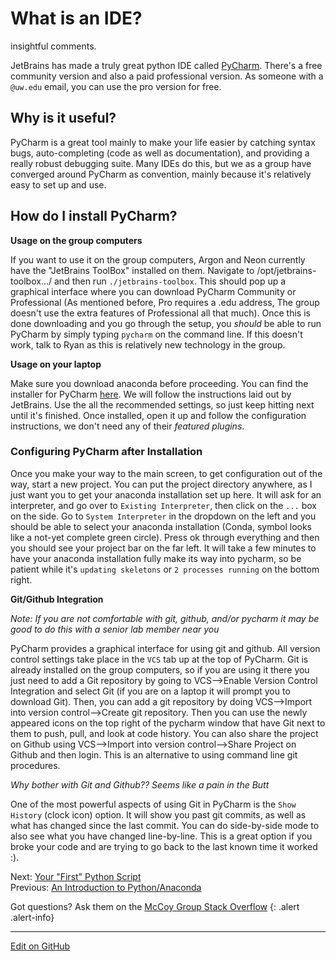 # What is an IDE?

insightful comments.

JetBrains has made a truly great python IDE called [PyCharm](https://www.jetbrains.com/pycharm/).
There's a free community version and also a paid professional version. As someone with a `@uw.edu` email, you can use the pro version for free.

## Why is it useful?

PyCharm is a great tool mainly to make your life easier by catching syntax bugs, auto-completing (code as well as documentation), and providing a really robust debugging suite. Many IDEs do this, but we as a group have converged around PyCharm as convention, mainly because it's relatively easy to set up and use.

## How do I install PyCharm?

**Usage on the group computers**

If you want to use it on the group computers, Argon and Neon currently have the "JetBrains ToolBox" installed on them. Navigate to /opt/jetbrains-toolbox.../ and then run `./jetbrains-toolbox`. This should pop up a graphical interface where you can download PyCharm Community or Professional (As mentioned before, Pro requires a .edu address, The group doesn't use the extra features of Professional all that much). Once this is done downloading and you go through the setup, you _should_ be able to run PyCharm by simply typing `pycharm` on the command line.  If this doesn't work, talk to Ryan as this is relatively new technology in the group.

**Usage on your laptop**

Make sure you download anaconda before proceeding. You can find the installer for PyCharm [here](https://www.jetbrains.com/pycharm/). We will follow the instructions laid out by JetBrains. Use the all the recommended settings, so just keep hitting next until it's finished. Once installed, open it up and follow the configuration instructions, we don't need any of their _featured plugins_.


### Configuring PyCharm after Installation

Once you make your way to the main screen, to get configuration out of the way, start a new project.  You can put the project directory anywhere, as I just want you to get your anaconda installation set up here. It will ask for an interpreter, and go over to `Existing Interpreter`, then click on the `...` box on the side.  Go to `System Interpreter` in the dropdown on the left and you should be able to select your anaconda installation (Conda, symbol looks like a not-yet complete green circle). Press ok through everything and then you should see your project bar on the far left. It will take a few minutes to have your anaconda installation fully make its way into pycharm, so be patient while it's `updating skeletons` or `2 processes running` on the bottom right.

**Git/Github Integration**

_Note: If you are not comfortable with git, github, and/or pycharm it may be good to do this with a senior lab member near you_

PyCharm provides a graphical interface for using git and github.  All version control settings take place in the `VCS` tab up at the top of PyCharm.  Git is already installed on the group computers, so if you are using it there you just need to add a Git repository by going to VCS-->Enable Version Control Integration and select Git (if you are on a laptop it will prompt you to download Git).  Then, you can add a git repository by doing VCS-->Import into version control-->Create git repository.  Then you can use the newly appeared icons on the top right of the pycharm window that have Git next to them to push, pull, and look at code history. You can also share the project on Github using VCS-->Import into version control-->Share Project on Github and then login.  This is an alternative to using command line git procedures.  

_Why bother with Git and Github?? Seems like a pain in the Butt_

One of the most powerful aspects of using Git in PyCharm is the `Show History` (clock icon) option.  It will show you past git commits, as well as what has changed since the last commit.  You can do side-by-side mode to also see what you have changed line-by-line.  This is a great option if you broke your code and are trying to go back to the last known time it worked :).

<span class="text-muted">Next:</span>
 [Your "First" Python Script](FirstPythonScript.md)<br/>
<span class="text-muted">Previous:</span>
 [An Introduction to Python/Anaconda](IntroToPython.md)
 
 Got questions? Ask them on the [McCoy Group Stack Overflow](https://stackoverflow.com/c/mccoygroup/questions/ask)
{: .alert .alert-info}

---
[Edit on GitHub <i class="fab fa-github" aria-hidden="true"></i>](https://github.com/McCoyGroup/References/edit/gh-pages/McCoy%20Group%20Code%20Academy/GettingStarted/IntroToIDEs.md)
